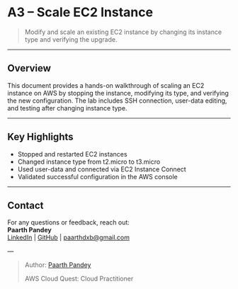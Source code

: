 # A3 – Scale EC2 Instance

> Modify and scale an existing EC2 instance by changing its instance type and verifying the upgrade.

---

## Overview

This document provides a hands-on walkthrough of scaling an EC2 instance on AWS by stopping the instance, modifying its type, and verifying the new configuration. The lab includes SSH connection, user-data editing, and testing after changing instance type.

---

## Key Highlights

- Stopped and restarted EC2 instances
- Changed instance type from t2.micro to t3.micro
- Used user-data and connected via EC2 Instance Connect
- Validated successful configuration in the AWS console

---

## Contact

For any questions or feedback, reach out:  
**Paarth Pandey**  
[LinkedIn](https://www.linkedin.com/in/paarth-pandey-13779529b/) | [GitHub](https://github.com/paarthpandey10) | paarthdxb@gmail.com

—

> Author: [Paarth Pandey](https://github.com/paarthpandey10)  
>  
> AWS Cloud Quest: Cloud Practitioner
